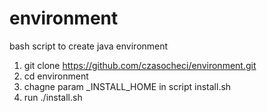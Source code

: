 environment
===========

bash script to create java environment

1. git clone https://github.com/czasocheci/environment.git
2. cd environment
3. chagne param _INSTALL_HOME in script install.sh
4. run ./install.sh
